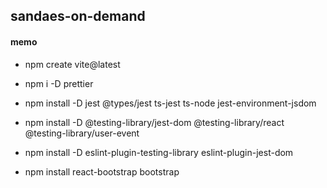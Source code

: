 ## sandaes-on-demand

#### memo

- npm create vite@latest
- npm i -D prettier
- npm install -D jest @types/jest ts-jest ts-node jest-environment-jsdom
- npm install -D @testing-library/jest-dom @testing-library/react @testing-library/user-event
- npm install -D eslint-plugin-testing-library eslint-plugin-jest-dom

- npm install react-bootstrap bootstrap
